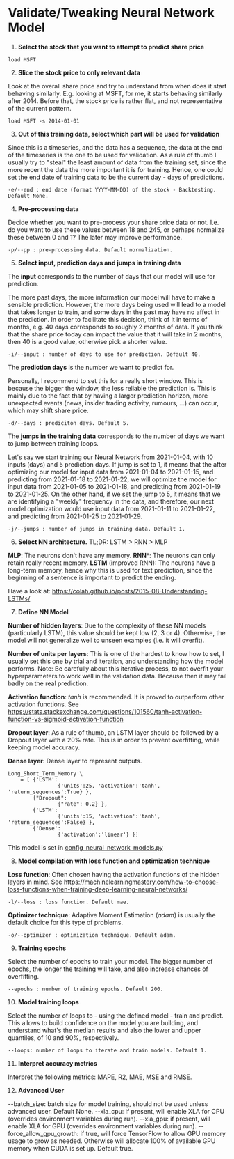# Validate/Tweaking Neural Network Model

1. **Select the stock that you want to attempt to predict share price**
```
load MSFT
```

2. **Slice the stock price to only relevant data**

Look at the overall share price and try to understand from when does it start behaving similarly. E.g. looking at MSFT, for me, it starts behaving similarly after 2014. Before that, the stock price is rather flat, and not representative of the current pattern.
```
load MSFT -s 2014-01-01
```

3. **Out of this training data, select which part will be used for validation**

Since this is a timeseries, and the data has a sequence, the data at the end of the timeseries is the one to be used for validation. As a rule of thumb I usually try to "steal" the least amount of data from the training set, since the more recent the data the more important it is for training. Hence, one could set the end date of training data to be the current day - days of predictions.
```
-e/--end : end date (format YYYY-MM-DD) of the stock - Backtesting. Default None.
```

4. **Pre-processing data**

Decide whether you want to pre-process your share price data or not. I.e. do you want to use these values between 18 and 245, or perhaps normalize these between 0 and 1? The later may improve performance.
```
-p/--pp : pre-processing data. Default normalization.
```

5. **Select input, prediction days and jumps in training data**

The **input** corresponds to the number of days that our model will use for prediction.

The more past days, the more information our model will have to make a sensible prediction. However, the more days being used will lead to a model that takes longer to train, and some days in the past may have no affect in the prediction. In order to facilitate this decision, think of it in terms of months, e.g. 40 days corresponds to roughly 2 months of data. If you think that the share price today can impact the value that it will take in 2 months, then 40 is a good value, otherwise pick a shorter value.
```
-i/--input : number of days to use for prediction. Default 40.
```

The **prediction days** is the number we want to predict for.

Personally, I recommend to set this for a really short window. This is because the bigger the window, the less reliable the prediction is. This is mainly due to the fact that by having a larger prediction horizon, more unexpected events (news, insider trading activity, rumours, ...) can occur, which may shift share price.
```
-d/--days : prediciton days. Default 5.
```

The **jumps in the training data** corresponds to the number of days we want to jump between training loops.

Let's say we start training our Neural Network from 2021-01-04, with 10 inputs (days) and 5 prediction days. If jump is set to 1, it means that the after optimizing our model for input data from 2021-01-04 to 2021-01-15, and predicting from 2021-01-18 to 2021-01-22, we will optimize the model for input data from 2021-01-05 to 2021-01-18, and predicting from 2021-01-19 to 2021-01-25. On the other hand, if we set the jump to 5, it means that we are identifying a "weekly" frequency in the data, and therefore, our next model optimization would use input data from 2021-01-11 to 2021-01-22, and predicting from 2021-01-25 to 2021-01-29.
```
-j/--jumps : number of jumps in training data. Default 1.
```

6. **Select NN architecture.** TL;DR: LSTM > RNN > MLP

**MLP**: The neurons don't have any memory.
**RNN***: The neurons can only retain really recent memory.
**LSTM** (improved RNN): The neurons have a long-term memory, hence why this is used for text prediction, since the beginning of a sentence is important to predict the ending.

Have a look at: https://colah.github.io/posts/2015-08-Understanding-LSTMs/

7. **Define NN Model**

**Number of hidden layers**: Due to the complexity of these NN models (particularly LSTM), this value should be kept low (2, 3 or 4). Otherwise, the model will not generalize well to unseen examples (i.e. it will overfit).

**Number of units per layers**: This is one of the hardest to know how to set, I usually set this one by trial and iteration, and understanding how the model performs. Note: Be carefully about this iterative process, to not overfit your hyperparameters to work well in the validation data. Because then it may fail badly on the real prediction.

**Activation function**: _tanh_ is recommended. It is proved to outperform other activation functions. See https://stats.stackexchange.com/questions/101560/tanh-activation-function-vs-sigmoid-activation-function

**Dropout layer**: As a rule of thumb, an LSTM layer should be followed by a Dropout layer with a 20% rate. This is in order to prevent overfitting, while keeping model accuracy.

**Dense layer**: Dense layer to represent outputs.

```
Long_Short_Term_Memory \
    = [ {'LSTM':
                {'units':25, 'activation':'tanh', 'return_sequences':True} },
        {"Dropout":
                {"rate": 0.2} },
        {'LSTM':
                {'units':15, 'activation':'tanh', 'return_sequences':False} },
        {'Dense':
                {'activation':'linear'} }]
```
This model is set in [config_neural_network_models.py](/config_neural_network_models.py)

8. **Model compilation with loss function and optimization technique**

**Loss function**: Often chosen having the activation functions of the hidden layers in mind. See https://machinelearningmastery.com/how-to-choose-loss-functions-when-training-deep-learning-neural-networks/
```
-l/--loss : loss function. Default mae.
```

**Optimizer technique**: Adaptive Moment Estimation (_adam_) is usually the default choice for this type of problems.
```
-o/--optimizer : optimization technique. Default adam.
```

9. **Training epochs**

Select the number of epochs to train your model. The bigger number of epochs, the longer the training will take, and also increase chances of overfitting.
```
--epochs : number of training epochs. Default 200.
```

10. **Model training loops**

Select the number of loops to - using the defined model - train and predict. This allows to build confidence on the model you are building, and understand what's the median results and also the lower and upper quantiles, of 10 and 90%, respectively.
```
--loops: number of loops to iterate and train models. Default 1.
```

11. **Interpret accuracy metrics**

Interpret the following metrics: MAPE, R2, MAE, MSE and RMSE.

12. **Advanced User**

--batch_size: batch size for model training, should not be used unless advanced user. Default None.
--xla_cpu: if present, will enable XLA for CPU (overrides environment variables during run).
--xla_gpu: if present, will enable XLA for GPU (overrides environment variables during run).
--force_allow_gpu_growth: if true, will force TensorFlow to allow GPU memory usage to grow as needed. Otherwise will allocate 100% of available GPU memory when CUDA is set up. Default true.

